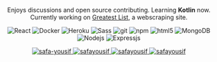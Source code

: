 <div>
    <p align="center">Enjoys discussions and open source contributing. Learning <b>Kotlin</b> now. Currently working on <a href="https://github.com/Safayy/greatest-list">Greatest List</a>, a webscraping site.</p>
<div>
<p align="center">
  <img alt="React" src="https://img.shields.io/badge/-React-45b8d8?style=flat-square&logo=react&logoColor=white" />
  <img alt="Docker" src="https://img.shields.io/badge/-Docker-46a2f1?style=flat-square&logo=docker&logoColor=white" />
  <img alt="Heroku" src="https://img.shields.io/badge/-Heroku-430098?style=flat-square&logo=heroku&logoColor=white" />
  <img alt="Sass" src="https://img.shields.io/badge/-Sass-CC6699?style=flat-square&logo=sass&logoColor=white" />
  <img alt="git" src="https://img.shields.io/badge/-Git-F05032?style=flat-square&logo=git&logoColor=white" />
  <img alt="npm" src="https://img.shields.io/badge/-NPM-CB3837?style=flat-square&logo=npm&logoColor=white" />
  <img alt="html5" src="https://img.shields.io/badge/-HTML5-E34F26?style=flat-square&logo=html5&logoColor=white" />
  <img alt="MongoDB" src="https://img.shields.io/badge/-MongoDB-13aa52?style=flat-square&logo=mongodb&logoColor=white" />
  <img alt="Nodejs" src="https://img.shields.io/badge/-Nodejs-43853d?style=flat-square&logo=Node.js&logoColor=white" />
  <img alt="Expressjs" src="https://img.shields.io/badge/-Expressjs-46a2f1?style=flat-square&logo=express&logoColor=white" />
</p>
<div align="center">
    <a href="https://www.linkedin.com/in/safa-yousif/" target="blank">
      <img src="https://img.shields.io/badge/LinkedIn-0077B5?style=for-the-badge&logo=linkedin&logoColor=white" alt="safa-yousif" />
    </a>
    <a href="https://www.codewars.com/users/Safay" target="blank">
      <img src="https://img.shields.io/badge/Codewars-B1361E?style=for-the-badge&logo=Codewars&logoColor=white" alt="safayousif" />
    </a>   
    <a href="https://leetcode.com/Safayy/" target="blank">
      <img src="https://img.shields.io/badge/-LeetCode-FFA116?style=for-the-badge&logo=LeetCode&logoColor=black" alt="safayousif" />
    </a>   
    <a href="https://medium.com/@safayousif" target="blank">
      <img src="https://img.shields.io/badge/Medium-12100E?style=for-the-badge&logo=medium&logoColor=white" alt="safayousif" />
    </a>
</div>
